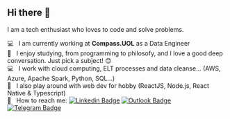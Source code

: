 <!--
### Hi there 👋

**Alcsaw/Alcsaw** is a ✨ _special_ ✨ repository because its `README.md` (this file) appears on your GitHub profile.

Here are some ideas to get you started:

- 🔭 I’m currently working on ...
- 🌱 I’m currently learning ...
- 👯 I’m looking to collaborate on ...
- 🤔 I’m looking for help with ...
- 💬 Ask me about ...
- 📫 How to reach me: ...
- 😄 Pronouns: ...
- ⚡ Fun fact: ...
-->

## Hi there 👋

I am a tech enthusiast who loves to code and solve problems.

:computer:  &nbsp; I am currently working at **Compass.UOL** as a Data Engineer
<br/> :blue_heart: &nbsp; I enjoy studying, from programming to philosofy, and I love a good deep conversation. Just pick a subject! :blush:
<br/> :computer: &nbsp; I work with cloud computing, ELT processes and data cleanse... (AWS, Azure, Apache Spark, Python, SQL...)
<br/> :rocket: &nbsp; I also play around with web dev for hobby (ReactJS, Node.js, React Native & Typescript)
<br/> :e-mail: &nbsp; How to reach me: [![Linkedin Badge](https://img.shields.io/badge/-Alcsaw-blue?style=flat-square&logo=Linkedin&link=https://www.linkedin.com/in/Alcsaw/)](https://www.linkedin.com/in/Alcsaw/)
 [![Outlook Badge](https://img.shields.io/badge/-alcsaw@hotmail.com-blue?style=flat-square&logo=Microsoft-Outlook&link=mailto:alcsaw@hotmail.com)](mailto:alcsaw@hotmail.com)
 [![Telegram Badge](https://img.shields.io/badge/-Alcsaw-blue?style=flat-square&logo=telegram&link=https://t.me/Alcsaw)](https://t.me/Alcsaw)
